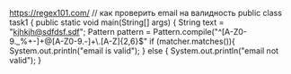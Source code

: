 https://regex101.com/
// как проверить email на валидность
public class task1 {
public static void main(String[] args) {
String text = "kjhkjh@sdfdsf.sdf";
Pattern pattern = Pattern.compile("^[A-Z0-9._%+-]+@[A-Z0-9.-]+\\.[A-Z]{2,6}$"
if (matcher.matches()){
System.out.println("email is valid");
} else {
System.out.println("email not valid");
}
